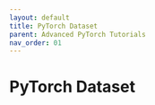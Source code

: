 ```yaml
---
layout: default
title: PyTorch Dataset
parent: Advanced PyTorch Tutorials
nav_order: 01
---
```


# PyTorch Dataset

